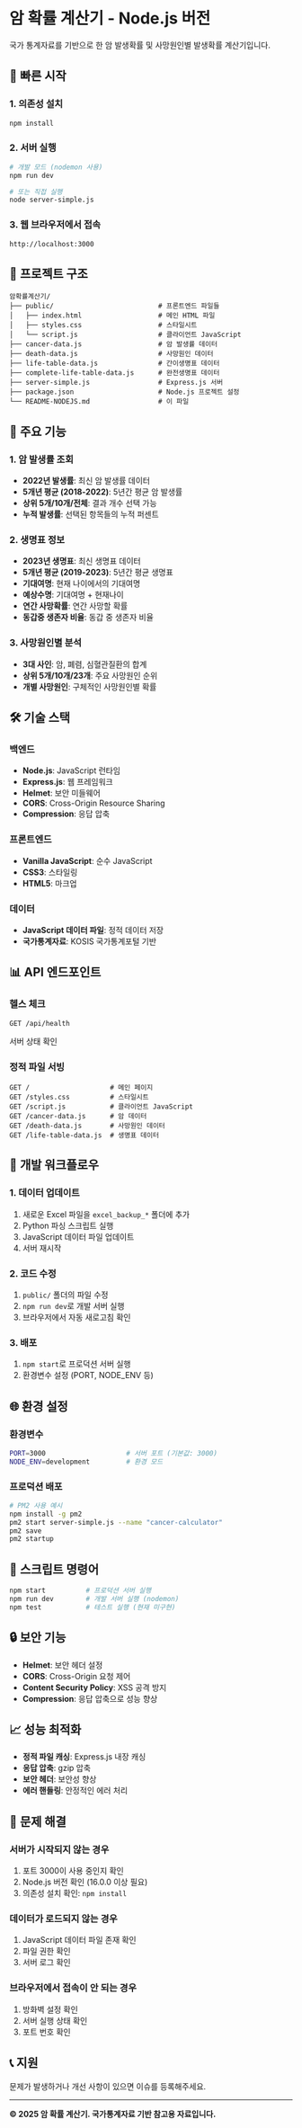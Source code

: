 # 암 확률 계산기 - Node.js 버전

국가 통계자료를 기반으로 한 암 발생확률 및 사망원인별 발생확률 계산기입니다.

## 🚀 빠른 시작

### 1. 의존성 설치
```bash
npm install
```

### 2. 서버 실행
```bash
# 개발 모드 (nodemon 사용)
npm run dev

# 또는 직접 실행
node server-simple.js
```

### 3. 웹 브라우저에서 접속
```
http://localhost:3000
```

## 📁 프로젝트 구조

```
암확률계산기/
├── public/                          # 프론트엔드 파일들
│   ├── index.html                   # 메인 HTML 파일
│   ├── styles.css                   # 스타일시트
│   └── script.js                    # 클라이언트 JavaScript
├── cancer-data.js                   # 암 발생률 데이터
├── death-data.js                    # 사망원인 데이터
├── life-table-data.js               # 간이생명표 데이터
├── complete-life-table-data.js      # 완전생명표 데이터
├── server-simple.js                 # Express.js 서버
├── package.json                     # Node.js 프로젝트 설정
└── README-NODEJS.md                 # 이 파일
```

## 🔧 주요 기능

### 1. 암 발생률 조회
- **2022년 발생률**: 최신 암 발생률 데이터
- **5개년 평균 (2018-2022)**: 5년간 평균 암 발생률
- **상위 5개/10개/전체**: 결과 개수 선택 가능
- **누적 발생률**: 선택된 항목들의 누적 퍼센트

### 2. 생명표 정보
- **2023년 생명표**: 최신 생명표 데이터
- **5개년 평균 (2019-2023)**: 5년간 평균 생명표
- **기대여명**: 현재 나이에서의 기대여명
- **예상수명**: 기대여명 + 현재나이
- **연간 사망확률**: 연간 사망할 확률
- **동갑중 생존자 비율**: 동갑 중 생존자 비율

### 3. 사망원인별 분석
- **3대 사인**: 암, 폐렴, 심혈관질환의 합계
- **상위 5개/10개/23개**: 주요 사망원인 순위
- **개별 사망원인**: 구체적인 사망원인별 확률

## 🛠️ 기술 스택

### 백엔드
- **Node.js**: JavaScript 런타임
- **Express.js**: 웹 프레임워크
- **Helmet**: 보안 미들웨어
- **CORS**: Cross-Origin Resource Sharing
- **Compression**: 응답 압축

### 프론트엔드
- **Vanilla JavaScript**: 순수 JavaScript
- **CSS3**: 스타일링
- **HTML5**: 마크업

### 데이터
- **JavaScript 데이터 파일**: 정적 데이터 저장
- **국가통계자료**: KOSIS 국가통계포털 기반

## 📊 API 엔드포인트

### 헬스 체크
```
GET /api/health
```
서버 상태 확인

### 정적 파일 서빙
```
GET /                    # 메인 페이지
GET /styles.css          # 스타일시트
GET /script.js           # 클라이언트 JavaScript
GET /cancer-data.js      # 암 데이터
GET /death-data.js       # 사망원인 데이터
GET /life-table-data.js  # 생명표 데이터
```

## 🔄 개발 워크플로우

### 1. 데이터 업데이트
1. 새로운 Excel 파일을 `excel_backup_*` 폴더에 추가
2. Python 파싱 스크립트 실행
3. JavaScript 데이터 파일 업데이트
4. 서버 재시작

### 2. 코드 수정
1. `public/` 폴더의 파일 수정
2. `npm run dev`로 개발 서버 실행
3. 브라우저에서 자동 새로고침 확인

### 3. 배포
1. `npm start`로 프로덕션 서버 실행
2. 환경변수 설정 (PORT, NODE_ENV 등)

## 🌐 환경 설정

### 환경변수
```bash
PORT=3000                    # 서버 포트 (기본값: 3000)
NODE_ENV=development         # 환경 모드
```

### 프로덕션 배포
```bash
# PM2 사용 예시
npm install -g pm2
pm2 start server-simple.js --name "cancer-calculator"
pm2 save
pm2 startup
```

## 📝 스크립트 명령어

```bash
npm start          # 프로덕션 서버 실행
npm run dev        # 개발 서버 실행 (nodemon)
npm test           # 테스트 실행 (현재 미구현)
```

## 🔒 보안 기능

- **Helmet**: 보안 헤더 설정
- **CORS**: Cross-Origin 요청 제어
- **Content Security Policy**: XSS 공격 방지
- **Compression**: 응답 압축으로 성능 향상

## 📈 성능 최적화

- **정적 파일 캐싱**: Express.js 내장 캐싱
- **응답 압축**: gzip 압축
- **보안 헤더**: 보안성 향상
- **에러 핸들링**: 안정적인 에러 처리

## 🐛 문제 해결

### 서버가 시작되지 않는 경우
1. 포트 3000이 사용 중인지 확인
2. Node.js 버전 확인 (16.0.0 이상 필요)
3. 의존성 설치 확인: `npm install`

### 데이터가 로드되지 않는 경우
1. JavaScript 데이터 파일 존재 확인
2. 파일 권한 확인
3. 서버 로그 확인

### 브라우저에서 접속이 안 되는 경우
1. 방화벽 설정 확인
2. 서버 실행 상태 확인
3. 포트 번호 확인

## 📞 지원

문제가 발생하거나 개선 사항이 있으면 이슈를 등록해주세요.

---

**© 2025 암 확률 계산기. 국가통계자료 기반 참고용 자료입니다.**










